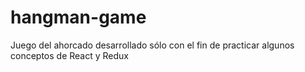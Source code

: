 # hangman-game
Juego del ahorcado desarrollado sólo con el fin de practicar algunos conceptos de React y Redux
